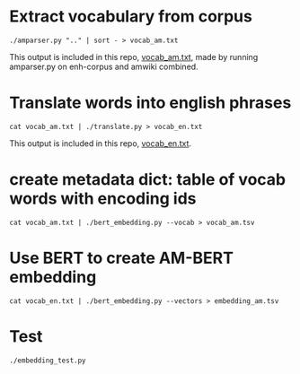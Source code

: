 # Extract vocabulary from corpus
```
./amparser.py ".." | sort - > vocab_am.txt
```
This output is included in this repo, [vocab_am.txt](vocab_am.txt), made by running amparser.py on enh-corpus and amwiki combined.

# Translate words into english phrases
```
cat vocab_am.txt | ./translate.py > vocab_en.txt
```
This output is included in this repo, [vocab_en.txt](vocab_en.txt).

# create metadata dict: table of vocab words with encoding ids
```
cat vocab_am.txt | ./bert_embedding.py --vocab > vocab_am.tsv
```
# Use BERT to create AM-BERT embedding
```
cat vocab_en.txt | ./bert_embedding.py --vectors > embedding_am.tsv
```
# Test
```
./embedding_test.py
```